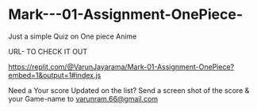 # Mark---01-Assignment-OnePiece-
Just a simple Quiz on One piece Anime 

URL- TO CHECK IT OUT

https://replit.com/@VarunJayarama/Mark-01-Assignment-OnePiece?embed=1&output=1#index.js


Need a Your score Updated on the list?
Send a screen shot of the score & your Game-name to varunram.66@gmail.com

